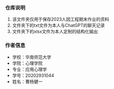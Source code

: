 ### 仓库说明
1. 该文件夹仅用于保存2023人因工程期末作业的资料
2. 文件夹下的txt文件为本人与ChatGPT的聊天记录
3. 文件夹下的xlsx文件为本人定制的结构化输出

### 作者信息
- 学校：华南师范大学
- 学院：心理学院
- 专业：应用心理学
- 学号：20202931044
- 姓名：曹杨健一
